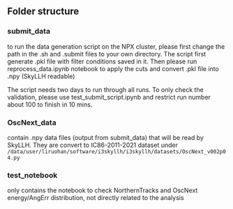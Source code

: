 ## Folder structure


### submit_data ###
to run the data generation script on the NPX cluster, please first change the path in the .sh and .submit files to your own directory.
The script first generate .pkl file with filter conditions saved in it.
Then please run reprocess_data.ipynb notebook to apply the cuts and convert .pkl file into .npy (SkyLLH readable)

The script needs two days to run through all runs. To only check the validation, please use test_submit_script.ipynb and restrict run number about 100 to finish in 10 mins.

### OscNext_data ###
contain .npy data files (output from submit_data) that will be read by SkyLLH.
They are convert to IC86-2011-2021 dataset under `/data/user/liruohan/software/i3skyllh/i3skyllh/datasets/OscNext_v002p04.py`

### test_notebook ###
only contains the notebook to check NorthernTracks and OscNext energy/AngErr distribution, not directly related to the analysis

